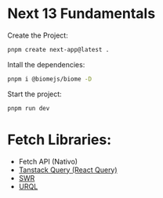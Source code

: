 # Next 13 Fundamentals

Create the Project:
```sh
pnpm create next-app@latest .
```

Intall the dependencies:
```sh
pnpm i @biomejs/biome -D
```

Start the project:
```sh
pnpm run dev
```

# Fetch Libraries:
- Fetch API (Nativo)
- [Tanstack Query (React Query)](https://tanstack.com/query/latest/docs/framework/react/overview)
- [SWR](https://swr.vercel.app/)
- [URQL](https://github.com/urql-graphql/urql)